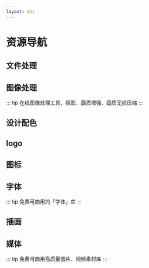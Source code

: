 ```yaml
---
layout: doc
---
```


<script setup>
  import file from '../.vitepress/data/favorites/file.ts'
  import color from '../.vitepress/data/favorites/color.ts'
  import logo from '../.vitepress/data/favorites/logo.ts'
  import icon from '../.vitepress/data/favorites/icon.ts'
  import font from '../.vitepress/data/favorites/font.ts'
  import illustration from '../.vitepress/data/favorites/illustration.ts'
  import media from '../.vitepress/data/favorites/media.ts'
  import image from '../.vitepress/data/favorites/image.ts'
</script>

# 资源导航

## 文件处理

<NavCard :navData=file />

## 图像处理

::: tip
在线图像处理工具，抠图、画质增强、画质无损压缩
:::

<NavCard :navData=image />

## 设计配色

<NavCard :navData=color />

## logo

<NavCard :navData=logo />

## 图标

<NavCard :navData=icon />

## 字体

::: tip
免费可商用的「字体」库
:::

<NavCard :navData=font />

## 插画

<NavCard :navData=illustration />

## 媒体

::: tip
免费可商用高质量图片、视频素材库
:::

<NavCard :navData=media />
